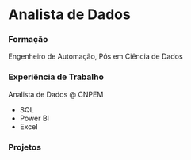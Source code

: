 # Analista de Dados

### Formação
Engenheiro de Automação, Pós em Ciência de Dados

### Experiência de Trabalho
Analista de Dados @ CNPEM
  - SQL
  - Power BI
  - Excel

### Projetos
